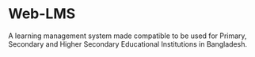 # Web-LMS
A learning management system made compatible to be used for Primary, Secondary and Higher Secondary Educational Institutions in Bangladesh.
